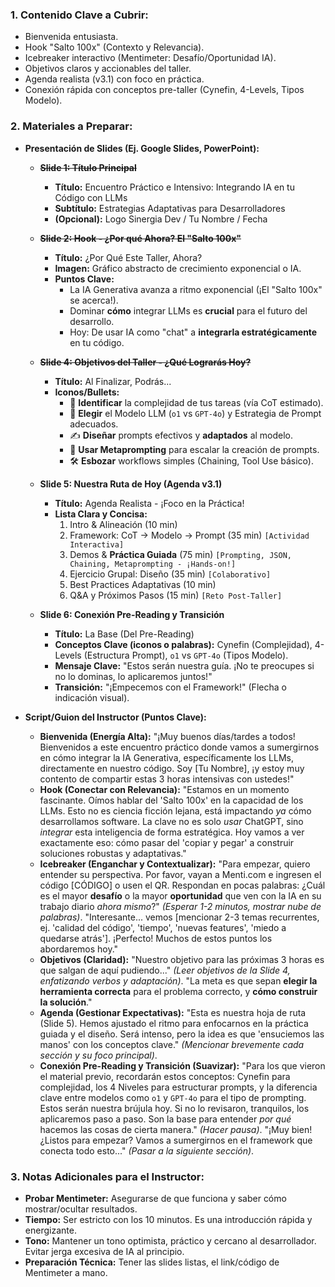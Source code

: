 ### 1. Contenido Clave a Cubrir:

*   Bienvenida entusiasta.
*   Hook "Salto 100x" (Contexto y Relevancia).
*   Icebreaker interactivo (Mentimeter: Desafío/Oportunidad IA).
*   Objetivos claros y accionables del taller.
*   Agenda realista (v3.1) con foco en práctica.
*   Conexión rápida con conceptos pre-taller (Cynefin, 4-Levels, Tipos Modelo).

### 2. Materiales a Preparar:

*   **Presentación de Slides (Ej. Google Slides, PowerPoint):**
    *   ~~**Slide 1: Título Principal**~~
        *   **Título:** Encuentro Práctico e Intensivo: Integrando IA en tu Código con LLMs
        *   **Subtítulo:** Estrategias Adaptativas para Desarrolladores
        *   **(Opcional):** Logo Sinergia Dev / Tu Nombre / Fecha

    *   ~~**Slide 2: Hook - ¿Por qué Ahora? El "Salto 100x"**~~
        *   **Título:** ¿Por Qué Este Taller, Ahora?
        *   **Imagen:** Gráfico abstracto de crecimiento exponencial o IA.
        *   **Puntos Clave:**
            *   La IA Generativa avanza a ritmo exponencial (¡El "Salto 100x" se acerca!).
            *   Dominar **cómo** integrar LLMs es **crucial** para el futuro del desarrollo.
            *   Hoy: De usar IA como "chat" a **integrarla estratégicamente** en tu código.

    *   ~~**Slide 4: Objetivos del Taller - ¿Qué Lograrás Hoy?**~~
        *   **Título:** Al Finalizar, Podrás...
        *   **Iconos/Bullets:**
            *   🧠 **Identificar** la complejidad de tus tareas (vía CoT estimado).
            *   🎯 **Elegir** el Modelo LLM (`o1` vs `GPT-4o`) y Estrategia de Prompt adecuados.
            *   ✍️ **Diseñar** prompts efectivos y **adaptados** al modelo.
            *   🚀 **Usar Metaprompting** para escalar la creación de prompts.
            *   🛠️ **Esbozar** workflows simples (Chaining, Tool Use básico).

    *   **Slide 5: Nuestra Ruta de Hoy (Agenda v3.1)**
        *   **Título:** Agenda Realista - ¡Foco en la Práctica!
        *   **Lista Clara y Concisa:**
            1.  Intro & Alineación (10 min)
            2.  Framework: CoT -> Modelo -> Prompt (35 min) `[Actividad Interactiva]`
            3.  Demos & **Práctica Guiada** (75 min) `[Prompting, JSON, Chaining, Metaprompting - ¡Hands-on!]`
            4.  Ejercicio Grupal: Diseño (35 min) `[Colaborativo]`
            5.  Best Practices Adaptativas (10 min)
            6.  Q&A y Próximos Pasos (15 min) `[Reto Post-Taller]`

    *   **Slide 6: Conexión Pre-Reading y Transición**
        *   **Título:** La Base (Del Pre-Reading)
        *   **Conceptos Clave (iconos o palabras):** Cynefin (Complejidad), 4-Levels (Estructura Prompt), `o1` vs `GPT-4o` (Tipos Modelo).
        *   **Mensaje Clave:** "Estos serán nuestra guía. ¡No te preocupes si no lo dominas, lo aplicaremos juntos!"
        *   **Transición:** "¡Empecemos con el Framework!" (Flecha o indicación visual).


*   **Script/Guion del Instructor (Puntos Clave):**
    *   **Bienvenida (Energía Alta):** "¡Muy buenos días/tardes a todos! Bienvenidos a este encuentro práctico donde vamos a sumergirnos en cómo integrar la IA Generativa, específicamente los LLMs, directamente en nuestro código. Soy [Tu Nombre], ¡y estoy muy contento de compartir estas 3 horas intensivas con ustedes!"
    *   **Hook (Conectar con Relevancia):** "Estamos en un momento fascinante. Oímos hablar del 'Salto 100x' en la capacidad de los LLMs. Esto no es ciencia ficción lejana, está impactando *ya* cómo desarrollamos software. La clave no es solo *usar* ChatGPT, sino *integrar* esta inteligencia de forma estratégica. Hoy vamos a ver exactamente eso: cómo pasar del 'copiar y pegar' a construir soluciones robustas y adaptativas."
    *   **Icebreaker (Enganchar y Contextualizar):** "Para empezar, quiero entender su perspectiva. Por favor, vayan a Menti.com e ingresen el código [CÓDIGO] o usen el QR. Respondan en pocas palabras: ¿Cuál es el mayor **desafío** o la mayor **oportunidad** que ven con la IA en su trabajo diario *ahora mismo*?" *(Esperar 1-2 minutos, mostrar nube de palabras)*. "Interesante... vemos [mencionar 2-3 temas recurrentes, ej. 'calidad del código', 'tiempo', 'nuevas features', 'miedo a quedarse atrás']. ¡Perfecto! Muchos de estos puntos los abordaremos hoy."
    *   **Objetivos (Claridad):** "Nuestro objetivo para las próximas 3 horas es que salgan de aquí pudiendo..." *(Leer objetivos de la Slide 4, enfatizando verbos y adaptación)*. "La meta es que sepan **elegir la herramienta correcta** para el problema correcto, y **cómo construir la solución**."
    *   **Agenda (Gestionar Expectativas):** "Esta es nuestra hoja de ruta (Slide 5). Hemos ajustado el ritmo para enfocarnos en la práctica guiada y el diseño. Será intenso, pero la idea es que 'ensuciemos las manos' con los conceptos clave." *(Mencionar brevemente cada sección y su foco principal)*.
    *   **Conexión Pre-Reading y Transición (Suavizar):** "Para los que vieron el material previo, recordarán estos conceptos: Cynefin para complejidad, los 4 Niveles para estructurar prompts, y la diferencia clave entre modelos como `o1` y `GPT-4o` para el tipo de prompting. Estos serán nuestra brújula hoy. Si no lo revisaron, tranquilos, los aplicaremos paso a paso. Son la base para entender *por qué* hacemos las cosas de cierta manera." *(Hacer pausa)*. "¡Muy bien! ¿Listos para empezar? Vamos a sumergirnos en el framework que conecta todo esto..." *(Pasar a la siguiente sección)*.

### 3. Notas Adicionales para el Instructor:

*   **Probar Mentimeter:** Asegurarse de que funciona y saber cómo mostrar/ocultar resultados.
*   **Tiempo:** Ser estricto con los 10 minutos. Es una introducción rápida y energizante.
*   **Tono:** Mantener un tono optimista, práctico y cercano al desarrollador. Evitar jerga excesiva de IA al principio.
*   **Preparación Técnica:** Tener las slides listas, el link/código de Mentimeter a mano.